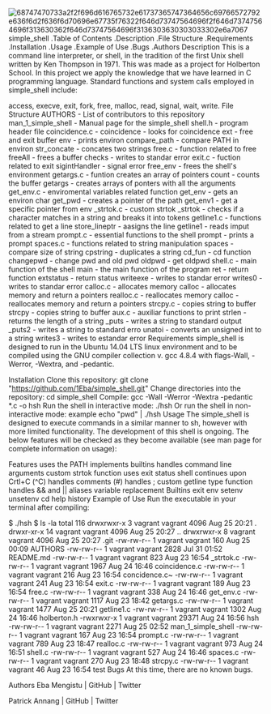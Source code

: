![68747470733a2f2f696d616765732e61737365747364656c69766572792e636f6d2f636f6d70696e67735f76322f646d73747564696f2f646d73747564696f313630362f646d73747564696f3136303630303033302e6a7067](https://user-images.githubusercontent.com/88311316/140586078-cb4544e4-9de9-48ae-8a8c-2944e470455b.jpg)simple_shell
.Table of Contents
.Description
.File Structure
.Requirements
.Installation
.Usage
.Example of Use
.Bugs
.Authors
Description
This is a command line interpreter, or shell, in the tradition of the first Unix shell written by Ken Thompson in 1971. This was made as a project for Holberton School. In this project we apply the knowledge that we have learned in C programming language. Standard functions and system calls employed in simple_shell include:

access, execve, exit, fork, free, malloc, read, signal, wait, write.
File Structure
AUTHORS - List of contributors to this repository
man_1_simple_shell - Manual page for the simple_shell
shell.h - program header file
coincidence.c -
coincidence - looks for coincidence
ext - free and exit buffer
env - prints environ
compare_path - compare PATH in environ
str_concate - concates two strings
free.c - function related to free
freeAll - frees a buffer
checks - writes to standar error
exit.c - fuction related to exit
sigintHandler - signal error
free_env - frees the shell's environment
getargs.c - funtion creates an array of pointers
count - counts the buffer
getargs - creates arrays of ponters with all the arguments
get_env.c - enviromental variables related function
get_env - gets an environ char
get_pwd - creates a pointer of the path
get_env1 - get a specific pointer from env
_strtok.c - custom strtok
_strtok - checks if a character matches in a string and breaks it into tokens
getline1.c - functions related to get a line
store_lineptr - aasigns the line
getline1 - reads imput from a stream
prompt.c - essential functions to the shell
prompt - prints a prompt
spaces.c - functions related to string manipulation
spaces - compare size of string
cpstring - duplicates a string
cd_fun - cd function
changepwd - change pwd and old pwd
oldpwd - get oldpwd
shell.c - main function of the shell
main - the main function of the program
ret - return function
extstatus - return status
writeexe - writes to standar error
writes0 - writes to standar error
calloc.c - allocates memory
calloc - allocates memory and return a pointers
realloc.c - reallocates memory
calloc - reallocates memory and return a pointers
strcpy.c - copies string to buffer
strcpy - copies string to buffer
aux.c - auxiliar functions to print
strlen - returns the length of a string
_puts - writes a string to standard output
_puts2 - writes a string to standard erro
unatoi - converts an unsigned int to a string
writes3 - writes to estandar error
Requirements
simple_shell is designed to run in the Ubuntu 14.04 LTS linux environment and to be compiled using the GNU compiler collection v. gcc 4.8.4 with flags-Wall, -Werror, -Wextra, and -pedantic.

Installation
Clone this repository: git clone "https://github.com/1Eba/simple_shell.git"
Change directories into the repository: cd simple_shell
Compile: gcc -Wall -Werror -Wextra -pedantic *.c -o hsh
Run the shell in interactive mode: ./hsh
Or run the shell in non-interactive mode: example echo "pwd" | ./hsh
Usage
The simple_shell is designed to execute commands in a similar manner to sh, however with more limited functionality. The development of this shell is ongoing. The below features will be checked as they become available (see man page for complete information on usage):

Features
 uses the PATH
 implements builtins
 handles command line arguments
 custom strtok function
 uses exit status
 shell continues upon Crtl+C (^C)
 handles comments (#)
 handles ;
 custom getline type function
 handles && and ||
 aliases
 variable replacement
Builtins
 exit
 env
 setenv
 unsetenv
 cd
 help
 history
Example of Use
Run the executable in your terminal after compiling:

$ ./hsh
$ ls -la
total 116
drwxrwxr-x  3 vagrant vagrant  4096 Aug 25 20:21 .
drwxr-xr-x 14 vagrant vagrant  4096 Aug 25 20:27 ..
drwxrwxr-x  8 vagrant vagrant  4096 Aug 25 20:27 .git
-rw-rw-r--  1 vagrant vagrant   160 Aug 25 00:09 AUTHORS
-rw-rw-r--  1 vagrant vagrant  2828 Jul 31 01:52 README.md
-rw-rw-r--  1 vagrant vagrant   823 Aug 23 16:54 _strtok.c
-rw-rw-r--  1 vagrant vagrant  1967 Aug 24 16:46 coincidence.c
-rw-rw-r--  1 vagrant vagrant   216 Aug 23 16:54 concidence.c~
-rw-rw-r--  1 vagrant vagrant   241 Aug 23 16:54 exit.c
-rw-rw-r--  1 vagrant vagrant   189 Aug 23 16:54 free.c
-rw-rw-r--  1 vagrant vagrant   338 Aug 24 16:46 get_env.c
-rw-rw-r--  1 vagrant vagrant  1117 Aug 23 18:42 getargs.c
-rw-rw-r--  1 vagrant vagrant  1477 Aug 25 20:21 getline1.c
-rw-rw-r--  1 vagrant vagrant  1302 Aug 24 16:46 holberton.h
-rwxrwxr-x  1 vagrant vagrant 29371 Aug 24 16:56 hsh
-rw-rw-r--  1 vagrant vagrant  2271 Aug 25 02:52 man_1_simple_shell
-rw-rw-r--  1 vagrant vagrant   167 Aug 23 16:54 prompt.c
-rw-rw-r--  1 vagrant vagrant   789 Aug 23 18:47 realloc.c
-rw-rw-r--  1 vagrant vagrant   973 Aug 24 16:51 shell.c
-rw-rw-r--  1 vagrant vagrant   527 Aug 24 16:46 spaces.c
-rw-rw-r--  1 vagrant vagrant   270 Aug 23 18:48 strcpy.c
-rw-rw-r--  1 vagrant vagrant    46 Aug 23 16:54 test
Bugs
At this time, there are no known bugs.

Authors
Eba Mengistu | GitHub | Twitter

Patrick Annang | GitHub | Twitter
